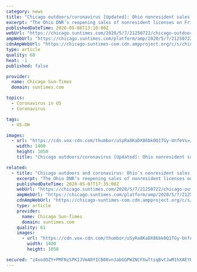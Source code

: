 ```yaml
---
category: news
title: "Chicago outdoors/coronavirus [Updated]: Ohio nonresident sales, Lake County interpretation on boating"
excerpt: "The Ohio DNR’s reopening sales of nonresident licenses on Friday leads this update on Chicago outdoors and coronavirus."
publishedDateTime: 2020-05-08T13:10:00Z
webUrl: "https://chicago.suntimes.com/2020/5/7/21250722/chicago-outdoors-coronavirus-ohio-nonresident-sales-lake-county-interpretation-boating"
ampWebUrl: "https://chicago.suntimes.com/platform/amp/2020/5/7/21250722/chicago-outdoors-coronavirus-ohio-nonresident-sales-lake-county-interpretation-boating"
cdnAmpWebUrl: "https://chicago-suntimes-com.cdn.ampproject.org/c/s/chicago.suntimes.com/platform/amp/2020/5/7/21250722/chicago-outdoors-coronavirus-ohio-nonresident-sales-lake-county-interpretation-boating"
type: article
quality: 60
heat: -1
published: false

provider:
  name: Chicago Sun-Times
  domain: suntimes.com

topics:
  - Coronavirus in US
  - Coronavirus

tags:
  - US-OH

images:
  - url: "https://cdn.vox-cdn.com/thumbor/uSyRa8KaDX86bk0Q1TGy-UnfeVs=/0x0:3624x2718/1400x1050/filters:focal(1523x1070:2101x1648):no_upscale()/cdn.vox-cdn.com/uploads/chorus_image/image/66765192/stonelab08_19_16perrymonumentpredawn__2_.0.jpg"
    width: 1400
    height: 1050
    title: "Chicago outdoors/coronavirus [Updated]: Ohio nonresident sales, Lake County interpretation on boating"

related:
  - title: "Chicago outdoors and coronavirus: Ohio’s nonresident sales, Lake County’s interpretation on boating"
    excerpt: "The Ohio DNR’s reopening sales of nonresident licenses on Friday leads this update on Chicago outdoors and coronavirus."
    publishedDateTime: 2020-05-07T17:35:00Z
    webUrl: "https://chicago.suntimes.com/2020/5/7/21250722/chicago-outdoors-coronavirus-ohio-nonresident-sales-lake-county-interpretation-boating"
    ampWebUrl: "https://chicago.suntimes.com/platform/amp/2020/5/7/21250722/chicago-outdoors-coronavirus-ohio-nonresident-sales-lake-county-interpretation-boating"
    cdnAmpWebUrl: "https://chicago-suntimes-com.cdn.ampproject.org/c/s/chicago.suntimes.com/platform/amp/2020/5/7/21250722/chicago-outdoors-coronavirus-ohio-nonresident-sales-lake-county-interpretation-boating"
    type: article
    provider:
      name: Chicago Sun-Times
      domain: suntimes.com
    quality: 61
    images:
      - url: "https://cdn.vox-cdn.com/thumbor/uSyRa8KaDX86bk0Q1TGy-UnfeVs=/0x0:3624x2718/1400x1050/filters:focal(1523x1070:2101x1648):no_upscale()/cdn.vox-cdn.com/uploads/chorus_image/image/66765192/stonelab08_19_16perrymonumentpredawn__2_.0.jpg"
        width: 1400
        height: 1050

secured: "z4vodOZY+PMFNzSPKIJVmA0YICB00vnJabGGPWZNCFXwTtsqBvtJwM1hXAEYP+fu66Vpzpe0W77TinmCE+m3aW2HcZjDStYWTecPA4xtovknuSIeR4hGknDle1ImO5kBeYf+1Vb/n4GgSP2P1UNO1Jt2fU8EawyT5gnErlTJx6KFiqOUW0yb/k+C7INleX4ckCh2yImmWL84fHjD9vFChRmj2xYOgjYKU7Y+A902B3H00Yv0tf1B+Z6GURrUCYBjPh2xTUIGEPrfXDBEwCCQgoj3L3zUk/3uvdtr/F84/QsHgemx1GDAy8Cc66K4xYi1/cEF+jg8ISi02yNTHyyCQTrjDsh4bDJPR1WpRdN2ptGZ3zD9PoTYD+7yG/XLE/XA4KJfEo9Cuerary6GlfeJZi5y1O5AjYeNzg4qjBDOkMdFFLL/hg8UGWVi2+wTCnAqJPdgjzFZTOhVFrV7oZ3j9LbRwUVqthdcuSge4EMbg+U=;kCiaFBtt/yCK6SER/XU7bw=="
---
```


